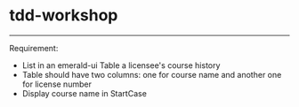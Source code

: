 # tdd-workshop
---
Requirement:

- List in an emerald-ui Table a licensee's course history
- Table should have two columns: one for course name and another one for license number
- Display course name in StartCase
